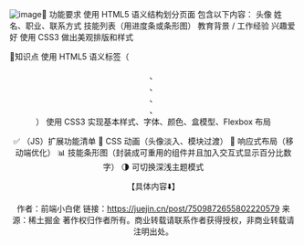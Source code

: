 ![image](https://github.com/user-attachments/assets/b847cd4e-5944-44a8-9031-0a8cac13ceb8)📌 功能要求
使用 HTML5 语义结构划分页面
包含以下内容：
头像
姓名、职业、联系方式
技能列表（用进度条或条形图）
教育背景 / 工作经验
兴趣爱好
使用 CSS3 做出美观排版和样式


📝知识点
使用 HTML5 语义标签（<header>、<nav>、<main>、<section>、<footer>）
使用 CSS3 实现基本样式、字体、颜色、盒模型、Flexbox 布局


✅ （JS）扩展功能清单
🎯 CSS 动画（头像淡入、模块过渡）
📱 响应式布局（移动端优化）
📊 技能条形图（封装成可重用的组件并且加入交互式显示百分比数字）
🌗 可切换深浅主题模式

【具体内容⬇️】

作者：前端小白佬
链接：https://juejin.cn/post/7509872655802220579
来源：稀土掘金
著作权归作者所有。商业转载请联系作者获得授权，非商业转载请注明出处。

